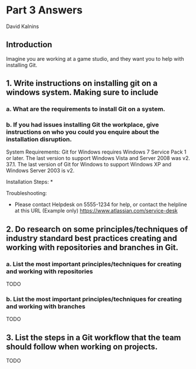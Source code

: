 # Part 3 Answers

David Kalnins

## Introduction
Imagine you are working at a game studio, and they want you to help with installing Git. 

## 1.	Write instructions on installing git on a windows system. Making sure to include
### a.	What are the requirements to install Git on a system.
### b.	If you had issues installing Git the workplace, give instructions on who you could you enquire about the installation disruption.

System Requirements: 
Git for Windows requires Windows 7 Service Pack 1 or later. The last version to support Windows Vista and Server 2008 was v2. 37.1. The last version of Git for Windows to support Windows XP and Windows Server 2003 is v2.

Installation Steps:
* 

Troubleshooting:
* Please contact Helpdesk on 5555-1234 for help, or contact the helpline at this URL (Example only) https://www.atlassian.com/service-desk


## 2.	Do research on some principles/techniques of industry standard best practices creating and working with repositories and branches in Git. 
### a.	List the most important principles/techniques for creating and working with repositories
TODO 


### b.	List the most important principles/techniques for creating and working with branches
TODO 


## 3.	List the steps in a Git workflow that the team should follow when working on projects.
TODO 


